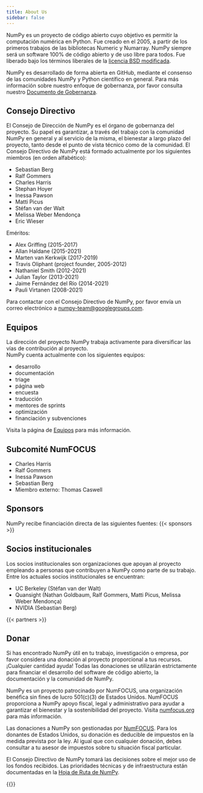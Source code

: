 ```yaml
---
title: About Us
sidebar: false
---
```


NumPy es un proyecto de código abierto cuyo objetivo es permitir la computación numérica en Python. Fue creado en el 2005, a partir de los primeros trabajos de las bibliotecas Numeric y Numarray. NumPy siempre será un software 100% de código abierto y de uso libre para todos. Fue liberado bajo los términos liberales de la [licencia BSD modificada](https://github.com/numpy/numpy/blob/main/LICENSE.txt).

NumPy es desarrollado de forma abierta en GitHub, mediante el consenso de las comunidades NumPy y Python científico en general. Para más información sobre nuestro enfoque de gobernanza, por favor consulta nuestro [Documento de Gobernanza](https://www.numpy.org/devdocs/dev/governance/index.html).

## Consejo Directivo

El Consejo de Dirección de NumPy es el órgano de gobernanza del proyecto. Su papel es garantizar, a través del trabajo con la comunidad NumPy en general y al servicio de la misma, el bienestar a largo plazo del proyecto, tanto desde el punto de vista técnico como de la comunidad. El Consejo Directivo de NumPy está formado actualmente por los siguientes miembros (en orden alfabético):

- Sebastian Berg
- Ralf Gommers
- Charles Harris
- Stephan Hoyer
- Inessa Pawson
- Matti Picus
- Stéfan van der Walt
- Melissa Weber Mendonça
- Eric Wieser

Eméritos:

- Alex Griffing (2015-2017)
- Allan Haldane (2015-2021)
- Marten van Kerkwijk (2017-2019)
- Travis Oliphant (project founder, 2005-2012)
- Nathaniel Smith (2012-2021)
- Julian Taylor (2013-2021)
- Jaime Fernández del Río (2014-2021)
- Pauli Virtanen (2008-2021)

Para contactar con el Consejo Directivo de NumPy, por favor envía un correo electrónico a numpy-team@googlegroups.com.

## Equipos

La dirección del proyecto NumPy trabaja activamente para diversificar las vías de contribución al proyecto.<br> NumPy cuenta actualmente con los siguientes equipos:

- desarrollo
- documentación
- triage
- página web
- encuesta
- traducción
- mentores de sprints
- optimización
- financiación y subvenciones

Visita la página de [Equipos](/teams) para más información.

## Subcomité NumFOCUS

- Charles Harris
- Ralf Gommers
- Inessa Pawson
- Sebastian Berg
- Miembro externo: Thomas Caswell

## Sponsors

NumPy recibe financiación directa de las siguientes fuentes:
{{< sponsors >}}

## Socios institucionales

Los socios institucionales son organizaciones que apoyan al proyecto empleando a personas que contribuyen a NumPy como parte de su trabajo. Entre los actuales socios institucionales se encuentran:

- UC Berkeley (Stéfan van der Walt)
- Quansight (Nathan Goldbaum, Ralf Gommers, Matti Picus, Melissa Weber Mendonça)
- NVIDIA (Sebastian Berg)

{{< partners >}}

## Donar

Si has encontrado NumPy útil en tu trabajo, investigación o empresa, por favor considera una donación al proyecto proporcional a tus recursos. ¡Cualquier cantidad ayuda! Todas las donaciones se utilizarán estrictamente para financiar el desarrollo del software de código abierto, la documentación y la comunidad de NumPy.

NumPy es un proyecto patrocinado por NumFOCUS, una organización benéfica sin fines de lucro 501(c)(3) de Estados Unidos. NumFOCUS proporciona a NumPy apoyo fiscal, legal y administrativo para ayudar a garantizar el bienestar y la sostenibilidad del proyecto. Visita [numfocus.org](https://numfocus.org) para más información.

Las donaciones a NumPy son gestionadas por [NumFOCUS](https://numfocus.org). Para los donantes de Estados Unidos, su donación es deducible de impuestos en la medida prevista por la ley. Al igual que con cualquier donación, debes consultar a tu asesor de impuestos sobre tu situación fiscal particular.

El Consejo Directivo de NumPy tomará las decisiones sobre el mejor uso de los fondos recibidos. Las prioridades técnicas y de infraestructura están documentadas en la [Hoja de Ruta de NumPy](https://www.numpy.org/neps/index.html#roadmap).

{{<opencollective>}}
